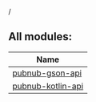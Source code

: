 /

## All modules:

| Name |
|---|
| [pubnub-gson-api](pubnub-gson/pubnub-gson-api/index.md) |  |
| [pubnub-kotlin-api](pubnub-kotlin/pubnub-kotlin-api/index.md) |  |
